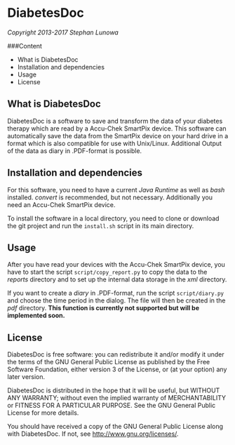 # DiabetesDoc

*Copyright 2013-2017 Stephan Lunowa*

###Content
* What is DiabetesDoc
* Installation and dependencies
* Usage
* License

## What is DiabetesDoc
DiabetesDoc is a software to save and transform the data of your diabetes therapy which are read by a Accu-Chek
SmartPix device. This software can automatically save the data from the SmartPix device on your hard drive in a
format which is also compatible for use with Unix/Linux. Additional Output of the data as diary in .PDF-format 
is possible.

## Installation and dependencies
For this software, you need to have a current *Java Runtime* as well as *bash* installed. *convert* is recommended,
but not necessary. Additionally you need an Accu-Chek SmartPix device.

To install the software in a local directory, you need to clone or download the git project and run the `install.sh`
script in its main directory.

## Usage
After you have read your devices with the Accu-Chek SmartPix device, you have to start the script
`script/copy_report.py` to copy the data to the *reports* directory and to set up the internal data storage in the
*xml* directory.

If you want to create a *diary* in .PDF-format, run the script `script/diary.py` and choose the time period in the
dialog. The file will then be created in the *pdf* directory.
**This function is currently not supported but will be implemented soon.**

## License

DiabetesDoc is free software: you can redistribute it and/or modify
it under the terms of the GNU General Public License as published by
the Free Software Foundation, either version 3 of the License, or
(at your option) any later version.

DiabetesDoc is distributed in the hope that it will be useful,
but WITHOUT ANY WARRANTY; without even the implied warranty of
MERCHANTABILITY or FITNESS FOR A PARTICULAR PURPOSE. See the
GNU General Public License for more details.

You should have received a copy of the GNU General Public License
along with DiabetesDoc. If not, see <http://www.gnu.org/licenses/>.

